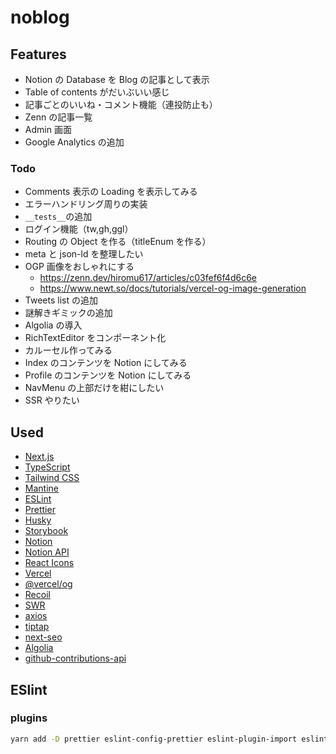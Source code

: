 # noblog

## Features

- Notion の Database を Blog の記事として表示
- Table of contents がだいぶいい感じ
- 記事ごとのいいね・コメント機能（連投防止も）
- Zenn の記事一覧
- Admin 画面
- Google Analytics の追加

### Todo

- Comments 表示の Loading を表示してみる
- エラーハンドリング周りの実装
- `__tests__`の追加
- ログイン機能（tw,gh,ggl）
- Routing の Object を作る（titleEnum を作る）
- meta と json-ld を整理したい
- OGP 画像をおしゃれにする
  - https://zenn.dev/hiromu617/articles/c03fef6f4d6c6e
  - https://www.newt.so/docs/tutorials/vercel-og-image-generation
- Tweets list の追加
- 謎解きギミックの追加
- Algolia の導入
- RichTextEditor をコンポーネント化
- カルーセル作ってみる
- Index のコンテンツを Notion にしてみる
- Profile のコンテンツを Notion にしてみる
- NavMenu の上部だけを紺にしたい
- SSR やりたい

## Used

- [Next.js](https://nextjs.org/)
- [TypeScript](https://www.typescriptlang.org/)
- [Tailwind CSS](https://tailwindcss.com/)
- [Mantine](https://mantine.dev/)
- [ESLint](https://eslint.org/)
- [Prettier](https://prettier.io/)
- [Husky](https://typicode.github.io/husky/#/)
- [Storybook](https://storybook.js.org/)
- [Notion](https://www.notion.so/)
- [Notion API](https://developers.notion.com/)
- [React Icons](https://react-icons.github.io/react-icons/)
- [Vercel](https://vercel.com/)
- [@vercel/og](https://vercel.com/docs/concepts/functions/edge-functions/og-image-generation)
- [Recoil](https://recoiljs.org/)
- [SWR](https://swr.vercel.app/)
- [axios](https://axios-http.com/)
- [tiptap](https://tiptap.dev/)
- [next-seo](https://github.com/garmeeh/next-seo)
- [Algolia](https://www.algolia.com/)
- [github-contributions-api](https://github.com/kawarimidoll/deno-github-contributions-api)

## ESlint

### plugins

```sh
yarn add -D prettier eslint-config-prettier eslint-plugin-import eslint-plugin-unused-imports @typescript-eslint/parser @typescript-eslint/eslint-plugin
```
